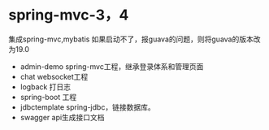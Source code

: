 # spring-mvc-3，4
集成spring-mvc,mybatis
如果启动不了，报guava的问题，则将guava的版本改为19.0

* admin-demo spring-mvc工程，继承登录体系和管理页面
* chat websocket工程
* logback 打日志
* spring-boot 工程
* jdbctemplate spring-jdbc，链接数据库。
* swagger api生成接口文档
